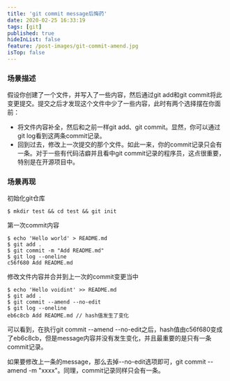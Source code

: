 ```yaml
---
title: 'git commit message后悔药'
date: 2020-02-25 16:33:19
tags: [git]
published: true
hideInList: false
feature: /post-images/git-commit-amend.jpg
isTop: false
---
```

### 场景描述
假设你创建了一个文件，并写入了一些内容，然后通过git add和git commit将此变更提交。提交之后才发现这个文件中少了一些内容，此时有两个选择摆在你面前：

- 将文件内容补全，然后和之前一样git add、git commit。显然，你可以通过git log看到这两条commit记录。
- 回到过去，修改上一次提交的那个文件。如此一来，你的commit记录只会有一条。对于一些有代码洁癖并且看中git commit记录的程序员，这点很重要，特别是在开源项目中。

### 场景再现
初始化git仓库

```shell
$ mkdir test && cd test && git init
```

第一次commit内容

```shell
$ echo 'Hello world' > README.md
$ git add .
$ git commit -m "Add README.md"
$ git log --oneline
c56f680 Add README.md
```

修改文件内容并合并到上一次的commit变更当中

```shell
$ echo 'Hello voidint' >> README.md
$ git add .
$ git commit --amend --no-edit
$ git log --oneline
eb6c8cb Add README.md // hash值发生了变化
```

可以看到，在执行git commit --amend --no-edit之后，hash值由c56f680变成了eb6c8cb，但是message内容并没有发生变化，并且最重要的是只有一条commit记录。

如果要修改上一条的message，那么去掉--no-edit选项即可，git commit --amend -m "xxxx"。同理，commit记录同样只会有一条。
